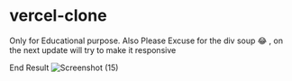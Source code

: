 # vercel-clone
Only for Educational purpose. Also Please Excuse for the div soup 😂 , on the next update will try to make it responsive


End Result
![Screenshot (15)](https://user-images.githubusercontent.com/78983125/176271381-2bdf15eb-60c2-4daa-bd9c-0401f9923861.png)
